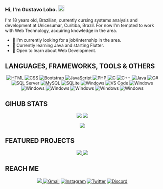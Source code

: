 ### Hi, I'm Gustavo Lobo. <img src="https://user-images.githubusercontent.com/1303154/88677602-1635ba80-d120-11ea-84d8-d263ba5fc3c0.gif" width="20px" alt="Gustavo Lobo">

I'm 18 years old, Brazilian, currently cursing systems analysis and development at Unicesumar, Curitiba, Brazil. For now I'm tempted to work with Web Technology, acquiring knowledge in the area.
- 💎 I'm currently looking for a job/internship in the area.
- 🌱 Currently learning Java and starting Flutter.
- 💬 Open to learn about Web Development.

## **LANGUAGES, FRAMEWORKS, TOOLS & OTHERS**
<p align="center">
  <img alt="HTML" src="https://img.shields.io/badge/HTML5-E34F26?style=for-the-badge&logo=html5&logoColor=white"/>
  <img alt="CSS" src="https://img.shields.io/badge/CSS3-1572B6?style=for-the-badge&logo=css3&logoColor=white"/>
  <img alt="Bootstrap" src="https://img.shields.io/badge/Bootstrap%204-563D7C?style=for-the-badge&logo=bootstrap&logoColor=white"/>
  <img alt="JavaScript"  src="https://img.shields.io/badge/JavaScript-323330?style=for-the-badge&logo=javascript&logoColor=F7DF1E"/>
  <img alt="PHP" src="https://img.shields.io/badge/PHP-777BB4?style=for-the-badge&logo=php&logoColor=white"/>
  <img alt="C" src="https://img.shields.io/badge/C-00599C?style=for-the-badge&logo=c&logoColor=white"/>
  <img alt="C++" src="https://img.shields.io/badge/C%2B%2B-00599C?style=for-the-badge&logo=c%2B%2B&logoColor=white"/> 
  <img alt="Java" src="https://img.shields.io/badge/Java-ED8B00?style=for-the-badge&logo=java&logoColor=white"/>
  <img alt="C#" src="https://img.shields.io/badge/C%23-239120?style=for-the-badge&logo=c-sharp&logoColor=white"/>
  <img alt="SQL Server" src="https://img.shields.io/badge/SQL%20Server-CC2927?style=for-the-badge&logo=microsoft%20sql%20server&logoColor=white">
  <img alt="MySQL" src="https://img.shields.io/badge/MySQL-005C84?style=for-the-badge&logo=mysql&logoColor=white">
  <img alt="SQLite" src="https://img.shields.io/badge/SQLite-07405E?style=for-the-badge&logo=sqlite&logoColor=white"/>
  <img alt="Windows" src="https://img.shields.io/badge/GitHub-100000?style=for-the-badge&logo=github&logoColor=white"/>
  <img alt="VS Code" src="https://img.shields.io/badge/Visual%20Studio%20Code-0078d7.svg?style=for-the-badge&logo=visual-studio-code&logoColor=white"/>
  <img alt="Windows" src="https://img.shields.io/badge/Windows-0078D6?style=for-the-badge&logo=windows&logoColor=white"/>
  <img alt="Windows" src="https://img.shields.io/badge/apache%20netbeans-1B6AC6?style=for-the-badge&logo=apache%20netbeans%20IDE&logoColor=white"/>
  <img alt="Windows" src="https://img.shields.io/badge/Eclipse-2C2255?style=for-the-badge&logo=eclipse&logoColor=white"/>
  <img alt="Windows" src="https://img.shields.io/badge/IntelliJIDEA-000000.svg?style=for-the-badge&logo=intellij-idea&logoColor=white"/>
  <img alt="Windows" src="http://img.shields.io/badge/-PHPStorm-181717?style=for-the-badge&logo=phpstorm&logoColor=white"/>
  <img alt="Windows" src="https://img.shields.io/badge/WebStorm-000000?style=for-the-badge&logo=WebStorm&logoColor=white"/>
</p>

## **GIHUB STATS**
  <p align = "center">
    <img src='https://github-readme-stats.vercel.app/api?username=lobofoltran&count_private=true&include_all_commits=true&show_icons=true&theme=gotham&hide_border=true&line_height=27'/>
    <img src="https://github-readme-stats.vercel.app/api/top-langs/?username=lobofoltran&show_icons=true&hide=php,html,typescript,css,markdown,python&theme=gotham&line_height=27&hide_border=true">
  </p>
  <p align = "center">
    <img src="https://visitor-badge-reloaded.herokuapp.com/badge?page_id=lobofoltran&logo=Github&style=for-the-badge&color=55acb7">
  </p>

## **FEATURED PROJECTS**

<p align="center">
    <a href="https://github.com/lobofoltran/aep-2b1">
        <img src="https://github-readme-stats.vercel.app/api/pin/?username=lobofoltran&repo=aep-2b1&title_color=ffffff&text_color=c9cacc&icon_color=2bbc8a&bg_color=1d1f21&hide_border=true&hide=html"/>
    </a>
    <a href="https://github.com/lobofoltran/aep-2b1">
        <img src="https://github-readme-stats.vercel.app/api/pin/?username=lobofoltran&repo=da-to-do-list&title_color=ffffff&text_color=c9cacc&icon_color=2bbc8a&bg_color=1d1f21&hide_border=true&hide=html"/>
    </a>
</p>

## **REACH ME**
<p align="center">
  <a href= "https://www.linkedin.com/in/gustavo-lobo" target="_blank"><img src="https://img.shields.io/badge/LinkedIn-0077B5?style=for-the-badge&logo=linkedin&logoColor=white"</a>
  <a href= "mailto:gustavoqe.75@gmail.com" target="_blank"><img alt="Gmail" src="https://img.shields.io/badge/Gmail-D14836?style=for-the-badge&logo=gmail&logoColor=white"/></a>
  <a href= "https://www.instagram.com/lobo.foltran" target="_blank"><img alt="Instagram"  src="https://img.shields.io/badge/Instagram-E4405F?style=for-the-badge&logo=instagram&logoColor=white"/></a>
  <a href= "https://www.twitter.com/vodkaevolution" target="_blank"><img alt="Twitter"  src="https://img.shields.io/badge/Twitter-1DA1F2?style=for-the-badge&logo=twitter&logoColor=white"/></a>
  <a href= "https://www.discord.com/vodkaevolution#0121" target="_blank"><img alt="Discord" src="https://img.shields.io/badge/Discord-5865F2?style=for-the-badge&logo=discord&logoColor=white"/></a>
</p>

  
     


